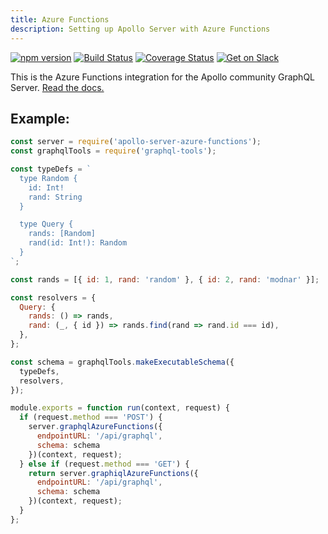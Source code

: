 ```yaml
---
title: Azure Functions
description: Setting up Apollo Server with Azure Functions
---
```


[![npm version](https://badge.fury.io/js/apollo-server-core.svg)](https://badge.fury.io/js/apollo-server-core) [![Build Status](https://travis-ci.org/apollographql/apollo-server.svg?branch=master)](https://travis-ci.org/apollographql/apollo-server) [![Coverage Status](https://coveralls.io/repos/github/apollographql/apollo-server/badge.svg?branch=master)](https://coveralls.io/github/apollographql/apollo-server?branch=master) [![Get on Slack](https://img.shields.io/badge/slack-join-orange.svg)](https://www.apollographql.com/#slack)

This is the Azure Functions integration for the Apollo community GraphQL Server. [Read the docs.](https://www.apollographql.com/docs/apollo-server/)

## Example:

```js
const server = require('apollo-server-azure-functions');
const graphqlTools = require('graphql-tools');

const typeDefs = `
  type Random {
    id: Int!
    rand: String
  }

  type Query {
    rands: [Random]
    rand(id: Int!): Random
  }
`;

const rands = [{ id: 1, rand: 'random' }, { id: 2, rand: 'modnar' }];

const resolvers = {
  Query: {
    rands: () => rands,
    rand: (_, { id }) => rands.find(rand => rand.id === id),
  },
};

const schema = graphqlTools.makeExecutableSchema({
  typeDefs,
  resolvers,
});

module.exports = function run(context, request) {
  if (request.method === 'POST') {
    server.graphqlAzureFunctions({
      endpointURL: '/api/graphql',
      schema: schema
    })(context, request);
  } else if (request.method === 'GET') {
    return server.graphiqlAzureFunctions({
      endpointURL: '/api/graphql',
      schema: schema
    })(context, request);
  }
};
```
